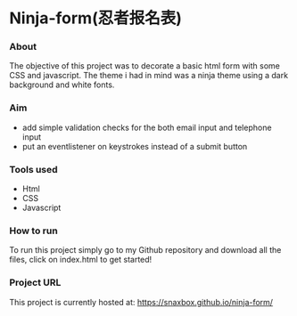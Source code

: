 # Ninja-form(忍者报名表)


### About

The objective of this project was to decorate a basic html form with some CSS and javascript. The theme i had in mind was a ninja theme using a dark background and white fonts.

### Aim
<ul>
  <li>add simple validation checks for the both email input and telephone input </li>
  <li>put an eventlistener on keystrokes instead of a submit button </li>
</ul>

### Tools used
<ul>
  <li>Html</li>
  <li>CSS</li>
  <li>Javascript</li>
</ul>

### How to run
To run this project simply go to my Github repository and download all the files, click on index.html to get started!

### Project URL
This project is currently hosted at: 
https://snaxbox.github.io/ninja-form/
